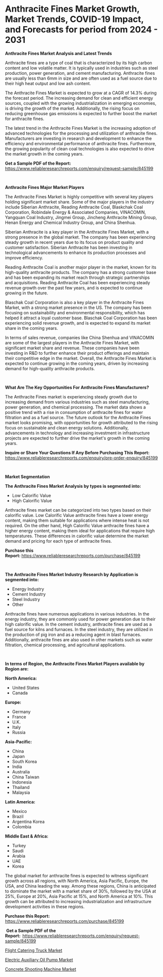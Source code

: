 <p><h1>Anthracite Fines Market Growth, Market Trends, COVID-19 Impact, and Forecasts for period from 2024 - 2031</h1></p><p><strong>Anthracite Fines Market Analysis and Latest Trends</strong></p>
<p><p>Anthracite fines are a type of coal that is characterized by its high carbon content and low volatile matter. It is typically used in industries such as steel production, power generation, and cement manufacturing. Anthracite fines are usually less than 6mm in size and are often used as a fuel source due to their high heat output and low ash content.</p><p>The Anthracite Fines Market is expected to grow at a CAGR of 14.3% during the forecast period. The increasing demand for clean and efficient energy sources, coupled with the growing industrialization in emerging economies, is driving the growth of the market. Additionally, the rising focus on reducing greenhouse gas emissions is expected to further boost the market for anthracite fines.</p><p>The latest trend in the Anthracite Fines Market is the increasing adoption of advanced technologies for the processing and utilization of anthracite fines. Manufacturers are investing in research and development to enhance the efficiency and environmental performance of anthracite fines. Furthermore, the growing popularity of clean coal technologies is also expected to drive the market growth in the coming years.</p></p>
<p><strong>Get a Sample PDF of the Report:&nbsp;</strong> <a href="https://www.reliableresearchreports.com/enquiry/request-sample/845199">https://www.reliableresearchreports.com/enquiry/request-sample/845199</a></p>
<p>&nbsp;</p>
<p><strong>Anthracite Fines Major Market Players</strong></p>
<p><p>The Anthracite Fines Market is highly competitive with several key players holding significant market share. Some of the major players in the industry include Siberian Anthracite, Reading Anthracite Coal, Blaskchak Coal Corporation, Robindale Energy & Associated Companies, VINACOMIN, Yangquan Coal Industry, Jingmei Group, Jincheng Anthracite Mining Group, Henan Energy and Chemical Industry Group, and China Shenhua.</p><p>Siberian Anthracite is a key player in the Anthracite Fines Market, with a strong presence in the global market. The company has been experiencing steady growth in recent years due to its focus on product quality and customer satisfaction. Siberian Anthracite has been investing in technological advancements to enhance its production processes and improve efficiency.</p><p>Reading Anthracite Coal is another major player in the market, known for its high-quality anthracite products. The company has a strong customer base and has been expanding its market reach through strategic partnerships and acquisitions. Reading Anthracite Coal has been experiencing steady revenue growth over the past few years, and is expected to continue growing in the future.</p><p>Blaschak Coal Corporation is also a key player in the Anthracite Fines Market, with a strong market presence in the US. The company has been focusing on sustainability and environmental responsibility, which has helped it attract a loyal customer base. Blaschak Coal Corporation has been experiencing solid revenue growth, and is expected to expand its market share in the coming years.</p><p>In terms of sales revenue, companies like China Shenhua and VINACOMIN are some of the largest players in the Anthracite Fines Market, with significant market share and revenue. These companies have been investing in R&D to further enhance their product offerings and maintain their competitive edge in the market. Overall, the Anthracite Fines Market is expected to continue growing in the coming years, driven by increasing demand for high-quality anthracite products.</p></p>
<p>&nbsp;</p>
<p><strong>What Are The Key Opportunities For Anthracite Fines Manufacturers?</strong></p>
<p><p>The Anthracite Fines market is experiencing steady growth due to increasing demand from various industries such as steel manufacturing, power generation, and chemical processing. The market data shows a positive trend with a rise in consumption of anthracite fines for water filtration and as a fuel source. The future outlook for the Anthracite Fines market looks promising, with opportunities for growth attributed to the rising focus on sustainable and clean energy solutions. Additionally, advancements in technology and increasing investment in infrastructure projects are expected to further drive the market's growth in the coming years.</p></p>
<p><strong>Inquire or Share Your Questions If Any Before Purchasing This Report:</strong> <a href="https://www.reliableresearchreports.com/enquiry/pre-order-enquiry/845199">https://www.reliableresearchreports.com/enquiry/pre-order-enquiry/845199</a></p>
<p>&nbsp;</p>
<p><strong>Market Segmentation</strong></p>
<p><strong>The Anthracite Fines Market Analysis by types is segmented into:</strong></p>
<p><ul><li>Low Calorific Value</li><li>High Calorific Value</li></ul></p>
<p><p>Anthracite fines market can be categorized into two types based on their calorific value. Low Calorific Value anthracite fines have a lower energy content, making them suitable for applications where intense heat is not required. On the other hand, High Calorific Value anthracite fines have a higher energy content, making them ideal for applications that require high temperatures. These differences in calorific value determine the market demand and pricing for each type of anthracite fines.</p></p>
<p><strong>Purchase this Report:&nbsp;</strong><a href="https://www.reliableresearchreports.com/purchase/845199">https://www.reliableresearchreports.com/purchase/845199</a></p>
<p>&nbsp;</p>
<p><strong>The Anthracite Fines Market Industry Research by Application is segmented into:</strong></p>
<p><ul><li>Energy Industry</li><li>Cement Industry</li><li>Steel Industry</li><li>Other</li></ul></p>
<p><p>Anthracite fines have numerous applications in various industries. In the energy industry, they are commonly used for power generation due to their high calorific value. In the cement industry, anthracite fines are used as a fuel source for kilns and furnaces. In the steel industry, they are utilized in the production of pig iron and as a reducing agent in blast furnaces. Additionally, anthracite fines are also used in other markets such as water filtration, chemical processing, and agricultural applications.</p></p>
<p>&nbsp;</p>
<p><strong>In terms of Region, the Anthracite Fines Market Players available by Region are:</strong></p>
<p>
    <p> <strong> North America: </strong>
        <ul>
            <li>United States</li>
            <li>Canada</li>
        </ul>
        </p> 
    <p> <strong> Europe: </strong>
        <ul>
            <li>Germany</li>
            <li>France</li>
            <li>U.K.</li>
            <li>Italy</li>
            <li>Russia</li>
        </ul>
        </p> 
    <p> <strong> Asia-Pacific: </strong>
        <ul>
            <li>China</li>
            <li>Japan</li>
            <li>South Korea</li>
            <li>India</li>
            <li>Australia</li>
            <li>China Taiwan</li>
            <li>Indonesia</li>
            <li>Thailand</li>
            <li>Malaysia</li>
        </ul>
        </p> 
    <p> <strong> Latin America: </strong>
        <ul>
            <li>Mexico</li>
            <li>Brazil</li>
            <li>Argentina Korea</li>
            <li>Colombia</li>
        </ul>
        </p> 
    <p> <strong> Middle East & Africa: </strong>
        <ul>
            <li>Turkey</li>
            <li>Saudi</li>
            <li>Arabia</li>
            <li>UAE</li>
            <li>Korea</li>
        </ul>
    </p>
    </p>
<p><p>The global market for anthracite fines is expected to witness significant growth across all regions, with North America, Asia Pacific, Europe, the USA, and China leading the way. Among these regions, China is anticipated to dominate the market with a market share of 30%, followed by the USA at 25%, Europe at 20%, Asia Pacific at 15%, and North America at 10%. This growth can be attributed to increasing industrialization and infrastructure development activities in these regions.</p></p>
<p><strong>Purchase this Report: </strong><a href="https://www.reliableresearchreports.com/purchase/845199">https://www.reliableresearchreports.com/purchase/845199</a></p>
<p>&nbsp;<strong>Get a Sample PDF of the Report:&nbsp;&nbsp;</strong><a href="https://www.reliableresearchreports.com/enquiry/request-sample/845199">https://www.reliableresearchreports.com/enquiry/request-sample/845199</a></p>
<p><strong></strong></p>
<p><p><a href="https://view.publitas.com/reportprime-1/flight-catering-truck-market-size-share-trends-analysis-report-by-material-by-type-by-end-user-by-region-and-segment-forecasts-2023-2030/">Flight Catering Truck Market</a></p><p><a href="https://view.publitas.com/reportprime-1/electric-auxiliary-oil-pump-market-size-growing-and-forecasted-for-period-from-2023-2030-and-provides-complete-market-analysis-of-this-market/">Electric Auxiliary Oil Pump Market</a></p><p><a href="https://view.publitas.com/reportprime-1/concrete-shooting-machine-market-insights-market-players-and-forecast-till-2030/">Concrete Shooting Machine Market</a></p></p>